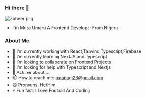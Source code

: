 ### Hi there 👋

![Zaheer png](https://github.com/musa108/musa108/assets/81855645/b1e6550c-1c30-43b5-9156-aea456b4bec6)

- I'm Musa Umaru A Frontend Developer From NIgeria

### About Me
- 🔭 I’m currently working with React,Tailwind,Typescript,Firebase
- 🌱 I’m currently learning NextJS and Typescript
- 👯 I’m looking to collaborate on Frontend Projects
- 🤔 I’m looking for help with Typescript and Nextjs
- 💬 Ask me about ...
- 📫 How to reach me: nmanagi23@gmail.com
- 😄 Pronouns: He/Him
- ⚡ Fun fact: I Love Football And Coding

